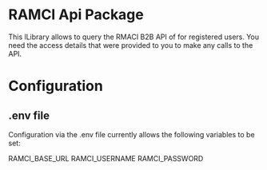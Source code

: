 # RAMCI Api Package

This lLibrary allows to query the RMACI B2B API of  for registered users. You need the access details that were provided to you to make any calls to the API.

# Configuration

## .env file

Configuration via the .env file currently allows the following variables to be set:

RAMCI\_BASE\_URL
RAMCI\_USERNAME
RAMCI\_PASSWORD
